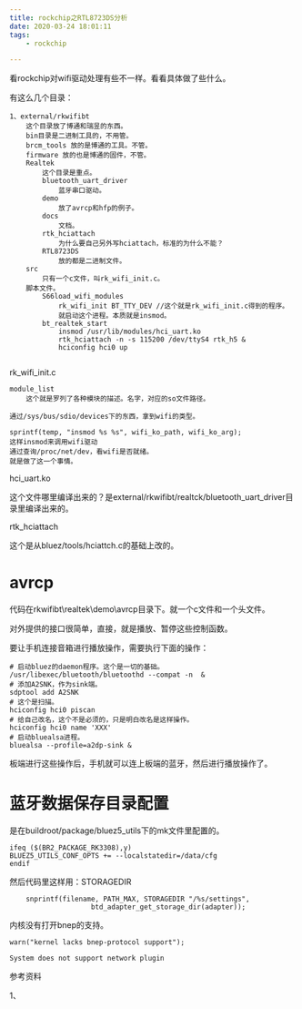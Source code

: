 ```yaml
---
title: rockchip之RTL8723DS分析
date: 2020-03-24 18:01:11
tags:
	- rockchip

---
```




看rockchip对wifi驱动处理有些不一样。看看具体做了些什么。

有这么几个目录：

```
1、external/rkwifibt
	这个目录放了博通和瑞昱的东西。
	bin目录是二进制工具的，不用管。
	brcm_tools 放的是博通的工具。不管。
	firmware 放的也是博通的固件，不管。
	Realtek
		这个目录是重点。
		bluetooth_uart_driver
			蓝牙串口驱动。
		demo
			放了avrcp和hfp的例子。
		docs
			文档。
		rtk_hciattach
			为什么要自己另外写hciattach，标准的为什么不能？
		RTL8723DS
			放的都是二进制文件。
	src
		只有一个c文件，叫rk_wifi_init.c。
	脚本文件。
		S66load_wifi_modules
			rk_wifi_init BT_TTY_DEV //这个就是rk_wifi_init.c得到的程序。
			就启动这个进程。本质就是insmod。
		bt_realtek_start
			insmod /usr/lib/modules/hci_uart.ko
			rtk_hciattach -n -s 115200 /dev/ttyS4 rtk_h5 &
			hciconfig hci0 up
			
```



rk_wifi_init.c

```
module_list
	这个就是罗列了各种模块的描述。名字，对应的so文件路径。
	
通过/sys/bus/sdio/devices下的东西，拿到wifi的类型。

sprintf(temp, "insmod %s %s", wifi_ko_path, wifi_ko_arg);
这样insmod来调用wifi驱动
通过查询/proc/net/dev，看wifi是否就绪。
就是做了这一个事情。
```

hci_uart.ko 

这个文件哪里编译出来的？是external/rkwifibt/realtck/bluetooth_uart_driver目录里编译出来的。

rtk_hciattach

这个是从bluez/tools/hciattch.c的基础上改的。



# avrcp

代码在rkwifibt\realtek\demo\avrcp目录下。就一个c文件和一个头文件。

对外提供的接口很简单，直接，就是播放、暂停这些控制函数。

要让手机连接音箱进行播放操作，需要执行下面的操作：

```
# 启动bluez的daemon程序。这个是一切的基础。
/usr/libexec/bluetooth/bluetoothd --compat -n  &
# 添加A2SNK，作为sink端。
sdptool add A2SNK
# 这个是扫描。
hciconfig hci0 piscan
# 给自己改名，这个不是必须的，只是明白改名是这样操作。
hciconfig hci0 name 'XXX'
# 启动bluealsa进程。
bluealsa --profile=a2dp-sink & 
```

板端进行这些操作后，手机就可以连上板端的蓝牙，然后进行播放操作了。



# 蓝牙数据保存目录配置

是在buildroot/package/bluez5_utils下的mk文件里配置的。

```
ifeq ($(BR2_PACKAGE_RK3308),y)
BLUEZ5_UTILS_CONF_OPTS += --localstatedir=/data/cfg
endif
```

然后代码里这样用：STORAGEDIR

```
	snprintf(filename, PATH_MAX, STORAGEDIR "/%s/settings",
					btd_adapter_get_storage_dir(adapter));
```



内核没有打开bnep的支持。

```
warn("kernel lacks bnep-protocol support");

System does not support network plugin
```







参考资料

1、

